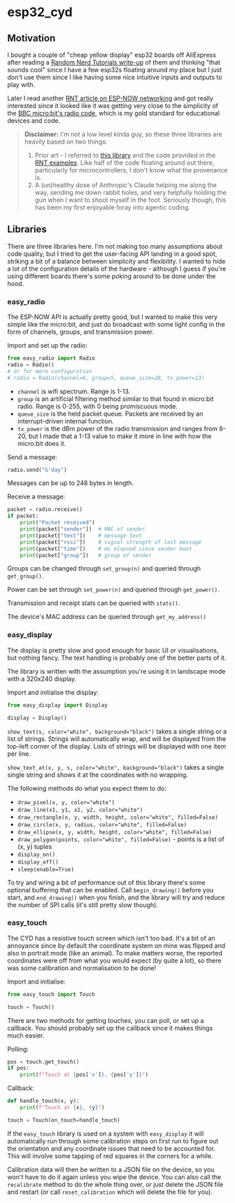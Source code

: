 # esp32_cyd
## Motivation
I bought a couple of "cheap yellow display" esp32 boards off AliExpress after reading a
[Random Nerd Tutorials write-up](https://randomnerdtutorials.com/cheap-yellow-display-esp32-2432s028r/)
of them and thinking "that sounds cool" since I have a few esp32s floating around my place but I just don't
use them since I like having some nice intuitive inputs and outputs to play with.

Later I read another [RNT article on ESP-NOW networking](https://randomnerdtutorials.com/micropython-esp-now-esp32/) and
got really interested since it looked like it was getting very close to the simplicity of the
[BBC micro:bit's radio code](https://microbit-micropython.readthedocs.io/en/latest/tutorials/radio.html),
which is my gold standard for educational devices and code.

> **Disclaimer:** I'm not a low level kinda guy, so these three libraries are heavily based on two things:
> 1. Prior art - I referred to [this library](https://github.com/rdagger/micropython-ili9341) and the code provided in the [RNT examples](https://randomnerdtutorials.com/micropython-cheap-yellow-display-board-cyd-esp32-2432s028r/). Like half of the code floating around out there, particularly for microcontrollers, I don't know what the provenance is.
> 2. A (un)healthy dose of Anthropic's Claude helping me along the way, sending me down rabbit holes, and very helpfully holding the gun when I want to shoot myself in the foot. Seriously though, this has been my first enjoyable foray into agentic coding.

## Libraries
There are three libraries here. I'm not making too many assumptions about code quality, but I tried to get the user-facing API
landing in a good spot, striking a bit of a balance between simplicity and flexibility. I wanted to hide a lot of the configuration
details of the hardware - although I guess if you're using different boards there's some poking around to be done under the hood.

### easy_radio
The ESP-NOW API is actually pretty good, but I wanted to make this very simple like the micro:bit, and just do broadcast with some light config in
the form of channels, groups, and transmission power.

Import and set up the radio:

```python
from easy_radio import Radio
radio = Radio()
# or for more configuration
# radio = Radio(channel=6, group=5, queue_size=20, tx_power=13)
```

- `channel` is wifi spectrum. Range is 1-13.
- `group` is an artificial filtering method similar to that found in micro:bit radio. Range is 0-255, with 0 being promiscuous mode.
- `queue_size` is the held packet queue. Packets are received by an interrupt-driven internal function.
- `tx_power` is the dBm power of the radio transmission and ranges from 8-20, but I made that a 1-13 value to make it more in line with how the micro:bit does it.

Send a message:

```python
radio.send("G'day")
```

Messages can be up to 248 bytes in length.

Receive a message:

```python
packet = radio.receive()
if packet:
    print("Packet received")
    print(packet["sender"])  # MAC of sender
    print(packet["text"])    # message text
    print(packet["rssi"])    # signal strength of last message
    print(packet["time"])    # ms elapsed since sender boot
    print(packet["group"])   # group of sender
```

Groups can be changed through `set_group(n)` and queried through `get_group()`.

Power can be set through `set_power(n)` and queried through `get_power()`.

Transmission and receipt stats can be queried with `stats()`.

The device's MAC address can be queried through `get_my_address()`

### easy_display
The display is pretty slow and good enough for basic UI or visualisations, but
nothing fancy. The text handling is probably one of the better parts of it.

The library is written with the assumption you're using it in landscape mode
with a 320x240 display.

Import and initialise the display:

```python
from easy_display import Display

display = Display()
```

`show_text(s, color="white", background="black")` takes a single string or a list of strings. Strings will
automatically wrap, and will be displayed from the top-left corner of the display.
Lists of strings will be displayed with one item per line.

`show_text_at(x, y, s, color="white", background="black")` takes a single
single string and shows it at the coordinates with no wrapping.

The following methods do what you expect them to do:
- `draw_pixel(x, y, color="white")`
- `draw_line(x1, y1, x2, y2, color="white")`
- `draw_rectangle(x, y, width, height, color="white", filled=False)`
- `draw_circle(x, y, radius, color="white", filled=False)`
- `draw_ellipse(x, y, width, height, color="white", filled=False)`
- `draw_polygon(points, color="white", filled=False)` - points is a list of (x, y) tuples
- `display_on()`
- `display_off()`
- `sleep(enable=True)`

To try and wring a bit of performance out of this library there's some
optional buffering that can be enabled. Call `begin_drawing()` before you
start, and `end_drawing()` when you finish, and the library will try and
reduce the number of SPI calls (it's still pretty slow though).

### easy_touch
The CYD has a resistive touch screen which isn't too bad. It's a bit of
an annoyance since by default the coordinate system on mine was flipped
and also in portrait mode (like an animal). To make matters worse, the
reported coordinates were off from what you would expect (by quite a lot),
so there was some calibration and normalisation to be done!

Import and initialise:

```python
from easy_touch import Touch

touch = Touch()
```

There are two methods for getting touches, you can poll, or set up
a callback. You should probably set up the callback since it makes things
much easier.

Polling:

```python
pos = touch.get_touch()
if pos:
    print(f"Touch at {pos['x']}, {pos['y']}")
```

Callback:

```python
def handle_touch(x, y):
    print(f"Touch at {x}, {y}")

touch = Touch(on_touch=handle_touch)
```

If the `easy_touch` library is used on a system with `easy_display` it
will automatically run through some calibration steps on first run to
figure out the orientation and any coordinate issues that need to be
accounted for. This will involve some tapping of red squares in the
corners for a while.

Calibration data will then be written to a JSON file on the device, so
you won't have to do it again unless you wipe the device. You can also
call the `recalibrate` method to do the whole thing over, or just delete
the JSON file and restart (or call `reset_calibration` which will delete
the file for you).
